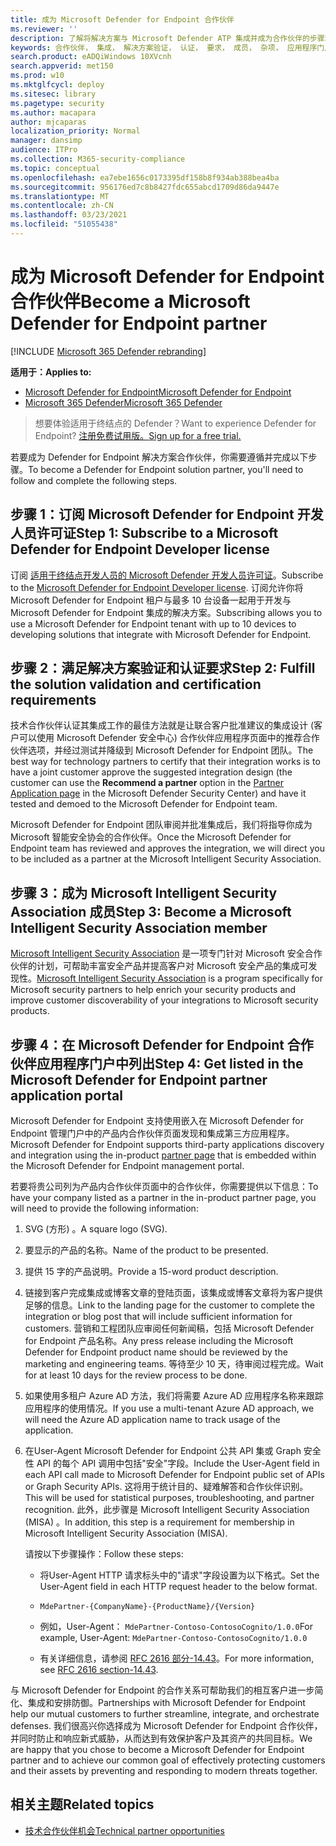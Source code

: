 ```yaml
---
title: 成为 Microsoft Defender for Endpoint 合作伙伴
ms.reviewer: ''
description: 了解将解决方案与 Microsoft Defender ATP 集成并成为合作伙伴的步骤和要求
keywords: 合作伙伴， 集成， 解决方案验证， 认证， 要求， 成员， 杂项， 应用程序门户
search.product: eADQiWindows 10XVcnh
search.appverid: met150
ms.prod: w10
ms.mktglfcycl: deploy
ms.sitesec: library
ms.pagetype: security
ms.author: macapara
author: mjcaparas
localization_priority: Normal
manager: dansimp
audience: ITPro
ms.collection: M365-security-compliance
ms.topic: conceptual
ms.openlocfilehash: ea7ebe1656c0173395df158b8f934ab388bea4ba
ms.sourcegitcommit: 956176ed7c8b8427fdc655abcd1709d86da9447e
ms.translationtype: MT
ms.contentlocale: zh-CN
ms.lasthandoff: 03/23/2021
ms.locfileid: "51055438"
---
```

# <a name="become-a-microsoft-defender-for-endpoint-partner"></a><span data-ttu-id="ed20d-104">成为 Microsoft Defender for Endpoint 合作伙伴</span><span class="sxs-lookup"><span data-stu-id="ed20d-104">Become a Microsoft Defender for Endpoint partner</span></span>

[!INCLUDE [Microsoft 365 Defender rebranding](../../includes/microsoft-defender.md)]

<span data-ttu-id="ed20d-105">**适用于：**</span><span class="sxs-lookup"><span data-stu-id="ed20d-105">**Applies to:**</span></span>
- [<span data-ttu-id="ed20d-106">Microsoft Defender for Endpoint</span><span class="sxs-lookup"><span data-stu-id="ed20d-106">Microsoft Defender for Endpoint</span></span>](https://go.microsoft.com/fwlink/?linkid=2154037)
- [<span data-ttu-id="ed20d-107">Microsoft 365 Defender</span><span class="sxs-lookup"><span data-stu-id="ed20d-107">Microsoft 365 Defender</span></span>](https://go.microsoft.com/fwlink/?linkid=2118804)

> <span data-ttu-id="ed20d-108">想要体验适用于终结点的 Defender？</span><span class="sxs-lookup"><span data-stu-id="ed20d-108">Want to experience Defender for Endpoint?</span></span> [<span data-ttu-id="ed20d-109">注册免费试用版。</span><span class="sxs-lookup"><span data-stu-id="ed20d-109">Sign up for a free trial.</span></span>](https://www.microsoft.com/microsoft-365/windows/microsoft-defender-atp?ocid=docs-wdatp-exposedapis-abovefoldlink)

<span data-ttu-id="ed20d-110">若要成为 Defender for Endpoint 解决方案合作伙伴，你需要遵循并完成以下步骤。</span><span class="sxs-lookup"><span data-stu-id="ed20d-110">To become a Defender for Endpoint solution partner, you'll need to follow and complete the following steps.</span></span>

## <a name="step-1-subscribe-to-a-microsoft-defender-for-endpoint-developer-license"></a><span data-ttu-id="ed20d-111">步骤 1：订阅 Microsoft Defender for Endpoint 开发人员许可证</span><span class="sxs-lookup"><span data-stu-id="ed20d-111">Step 1: Subscribe to a Microsoft Defender for Endpoint Developer license</span></span>
<span data-ttu-id="ed20d-112">订阅 [适用于终结点开发人员的 Microsoft Defender 开发人员许可证](https://winatpregistration-prd.trafficmanager.net/Developer/UserAgreement?Length=9)。</span><span class="sxs-lookup"><span data-stu-id="ed20d-112">Subscribe to the [Microsoft Defender for Endpoint Developer license](https://winatpregistration-prd.trafficmanager.net/Developer/UserAgreement?Length=9).</span></span> <span data-ttu-id="ed20d-113">订阅允许你将 Microsoft Defender for Endpoint 租户与最多 10 台设备一起用于开发与 Microsoft Defender for Endpoint 集成的解决方案。</span><span class="sxs-lookup"><span data-stu-id="ed20d-113">Subscribing allows you to use a Microsoft Defender for Endpoint tenant with up to 10 devices to developing solutions that integrate with Microsoft Defender for Endpoint.</span></span> 

## <a name="step-2-fulfill-the-solution-validation-and-certification-requirements"></a><span data-ttu-id="ed20d-114">步骤 2：满足解决方案验证和认证要求</span><span class="sxs-lookup"><span data-stu-id="ed20d-114">Step 2: Fulfill the solution validation and certification requirements</span></span>
<span data-ttu-id="ed20d-115">技术合作伙伴认证其集成工作的最佳方法就是让联合客户批准建议的集成设计 (客户可以使用 Microsoft Defender 安全中心) 合作伙伴应用程序页面中的推荐合作伙伴选项，并[](https://securitycenter.microsoft.com/interoperability/partners)经过测试并降级到 Microsoft Defender for Endpoint 团队。</span><span class="sxs-lookup"><span data-stu-id="ed20d-115">The best way for technology partners to certify that their integration works is to have a joint customer approve the suggested integration design (the customer can use the **Recommend a partner** option in the [Partner Application page](https://securitycenter.microsoft.com/interoperability/partners) in the Microsoft Defender Security Center) and have it tested and demoed to the Microsoft Defender for Endpoint team.</span></span>

<span data-ttu-id="ed20d-116">Microsoft Defender for Endpoint 团队审阅并批准集成后，我们将指导你成为 Microsoft 智能安全协会的合作伙伴。</span><span class="sxs-lookup"><span data-stu-id="ed20d-116">Once the Microsoft Defender for Endpoint team has reviewed and approves the integration, we will direct you to be included as a partner at the Microsoft Intelligent Security Association.</span></span>

## <a name="step-3-become-a--microsoft-intelligent-security-association-member"></a><span data-ttu-id="ed20d-117">步骤 3：成为 Microsoft Intelligent Security Association 成员</span><span class="sxs-lookup"><span data-stu-id="ed20d-117">Step 3: Become a  Microsoft Intelligent Security Association member</span></span>
<span data-ttu-id="ed20d-118">[Microsoft Intelligent Security Association](https://www.microsoft.com/security/partnerships/intelligent-security-association) 是一项专门针对 Microsoft 安全合作伙伴的计划，可帮助丰富安全产品并提高客户对 Microsoft 安全产品的集成可发现性。</span><span class="sxs-lookup"><span data-stu-id="ed20d-118">[Microsoft Intelligent Security Association](https://www.microsoft.com/security/partnerships/intelligent-security-association) is a program specifically for Microsoft security partners to help enrich your security products and improve customer discoverability of your integrations to Microsoft security products.</span></span>

## <a name="step-4-get-listed-in-the-microsoft-defender-for-endpoint-partner-application-portal"></a><span data-ttu-id="ed20d-119">步骤 4：在 Microsoft Defender for Endpoint 合作伙伴应用程序门户中列出</span><span class="sxs-lookup"><span data-stu-id="ed20d-119">Step 4: Get listed in the Microsoft Defender for Endpoint partner application portal</span></span>
<span data-ttu-id="ed20d-120">Microsoft Defender for Endpoint 支持使用嵌入在 Microsoft Defender [](partner-applications.md) for Endpoint 管理门户中的产品内合作伙伴页面发现和集成第三方应用程序。</span><span class="sxs-lookup"><span data-stu-id="ed20d-120">Microsoft Defender for Endpoint supports third-party applications discovery and integration using the in-product [partner page](partner-applications.md) that is embedded within the Microsoft Defender for Endpoint management portal.</span></span> 

<span data-ttu-id="ed20d-121">若要将贵公司列为产品内合作伙伴页面中的合作伙伴，你需要提供以下信息：</span><span class="sxs-lookup"><span data-stu-id="ed20d-121">To have your company listed as a partner in the in-product partner page, you will need to provide the following information:</span></span>

1. <span data-ttu-id="ed20d-122">SVG (方形) 。</span><span class="sxs-lookup"><span data-stu-id="ed20d-122">A square logo (SVG).</span></span>
2. <span data-ttu-id="ed20d-123">要显示的产品的名称。</span><span class="sxs-lookup"><span data-stu-id="ed20d-123">Name of the product to be presented.</span></span>
3. <span data-ttu-id="ed20d-124">提供 15 字的产品说明。</span><span class="sxs-lookup"><span data-stu-id="ed20d-124">Provide a 15-word product description.</span></span>
4. <span data-ttu-id="ed20d-125">链接到客户完成集成或博客文章的登陆页面，该集成或博客文章将为客户提供足够的信息。</span><span class="sxs-lookup"><span data-stu-id="ed20d-125">Link to the landing page for the customer to complete the integration or blog post that will include sufficient information for customers.</span></span> <span data-ttu-id="ed20d-126">营销和工程团队应审阅任何新闻稿，包括 Microsoft Defender for Endpoint 产品名称。</span><span class="sxs-lookup"><span data-stu-id="ed20d-126">Any press release including the Microsoft Defender for Endpoint product name should be reviewed by the marketing and engineering teams.</span></span> <span data-ttu-id="ed20d-127">等待至少 10 天，待审阅过程完成。</span><span class="sxs-lookup"><span data-stu-id="ed20d-127">Wait for at least 10 days for the review process to be done.</span></span>
5.  <span data-ttu-id="ed20d-128">如果使用多租户 Azure AD 方法，我们将需要 Azure AD 应用程序名称来跟踪应用程序的使用情况。</span><span class="sxs-lookup"><span data-stu-id="ed20d-128">If you use a multi-tenant Azure AD approach, we will need the Azure AD application name to track usage of the application.</span></span>
6. <span data-ttu-id="ed20d-129">在User-Agent Microsoft Defender for Endpoint 公共 API 集或 Graph 安全性 API 的每个 API 调用中包括"安全"字段。</span><span class="sxs-lookup"><span data-stu-id="ed20d-129">Include the User-Agent field in each API call made to Microsoft Defender for Endpoint public set of APIs or Graph Security APIs.</span></span> <span data-ttu-id="ed20d-130">这将用于统计目的、疑难解答和合作伙伴识别。</span><span class="sxs-lookup"><span data-stu-id="ed20d-130">This will be used for statistical purposes, troubleshooting, and partner recognition.</span></span> <span data-ttu-id="ed20d-131">此外，此步骤是 Microsoft Intelligent Security Association (MISA) 。</span><span class="sxs-lookup"><span data-stu-id="ed20d-131">In addition, this step is a requirement for membership in Microsoft Intelligent Security Association (MISA).</span></span>

    <span data-ttu-id="ed20d-132">请按以下步骤操作：</span><span class="sxs-lookup"><span data-stu-id="ed20d-132">Follow these steps:</span></span>
    
    - <span data-ttu-id="ed20d-133">将User-Agent HTTP 请求标头中的"请求"字段设置为以下格式。</span><span class="sxs-lookup"><span data-stu-id="ed20d-133">Set the User-Agent field in each HTTP request header to the below format.</span></span>

    - `MdePartner-{CompanyName}-{ProductName}/{Version}`
    
    - <span data-ttu-id="ed20d-134">例如，User-Agent： `MdePartner-Contoso-ContosoCognito/1.0.0`</span><span class="sxs-lookup"><span data-stu-id="ed20d-134">For example, User-Agent: `MdePartner-Contoso-ContosoCognito/1.0.0`</span></span>
    
    - <span data-ttu-id="ed20d-135">有关详细信息，请参阅 [RFC 2616 部分-14.43](https://tools.ietf.org/html/rfc2616#section-14.43)。</span><span class="sxs-lookup"><span data-stu-id="ed20d-135">For more information, see [RFC 2616 section-14.43](https://tools.ietf.org/html/rfc2616#section-14.43).</span></span>

<span data-ttu-id="ed20d-136">与 Microsoft Defender for Endpoint 的合作关系可帮助我们的相互客户进一步简化、集成和安排防御。</span><span class="sxs-lookup"><span data-stu-id="ed20d-136">Partnerships with Microsoft Defender for Endpoint help our mutual customers to further streamline, integrate, and orchestrate defenses.</span></span> <span data-ttu-id="ed20d-137">我们很高兴你选择成为 Microsoft Defender for Endpoint 合作伙伴，并同时防止和响应新式威胁，从而达到有效保护客户及其资产的共同目标。</span><span class="sxs-lookup"><span data-stu-id="ed20d-137">We are happy that you chose to become a Microsoft Defender for Endpoint partner and to achieve our common goal of effectively protecting customers and their assets by preventing and responding to modern threats together.</span></span>

## <a name="related-topics"></a><span data-ttu-id="ed20d-138">相关主题</span><span class="sxs-lookup"><span data-stu-id="ed20d-138">Related topics</span></span>
- [<span data-ttu-id="ed20d-139">技术合作伙伴机会</span><span class="sxs-lookup"><span data-stu-id="ed20d-139">Technical partner opportunities</span></span>](partner-integration.md)
